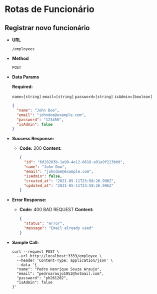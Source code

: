 # Rotas de Funcionário

## Registrar novo funcionário

- **URL**

  `/employees`

- **Method**

  `POST`

- **Data Params**

  **Required:**

  `name=[string]`
  `email=[string]`
  `password=[string]`
  `isAdmin=[boolean]`

  ```json
  {
    "name": "John Doe",
    "email": "johndoe@example.com",
    "password": "123456",
    "isAdmin": false
  }
  ```

- **Success Response:**

  - **Code:** 200
    **Content:**
    ```json
    {
      "id": "6d28203b-1a90-4e12-8618-a91a9f223b8d",
      "name": "John Dow",
      "email": "johndoe@example.com",
      "isAdmin": false,
      "created_at": "2021-05-11T23:58:26.996Z",
      "updated_at": "2021-05-11T23:58:26.996Z"
    }
    ```

- **Error Response:**

  - **Code:** 400 BAD REQUEST
    **Content:**
    ```json
    {
      "status": "error",
      "message": "Email already used"
    }
    ```

- **Sample Call:**

  ```curl
  curl --request POST \
    --url http://localhost:3333/employee \
    --header 'Content-Type: application/json' \
    --data '{
    "name": "Pedro Henrique Souza Araujo",
    "email": "pedroaraujo1952@hotmail.com",
    "password": "ph261202",
    "isAdmin": false
  }'
  ```
